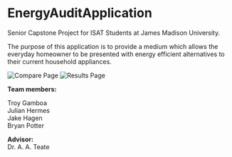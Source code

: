 # EnergyAuditApplication
Senior Capstone Project for ISAT Students at James Madison University. 

The purpose of this application is to provide a medium which allows the everyday homeowner to be presented with energy efficient alternatives to their current household appliances.

![Compare Page](http://i.imgur.com/itYVPYG.png "Screenshot of Compare Page") ![Results Page](http://i.imgur.com/AkfQ9yJ.png "Screenshot of Results Page")

**Team members:**  

Troy Gamboa  
Julian Hermes  
Jake Hagen  
Bryan Potter  

**Advisor:**  
Dr. A. A. Teate
